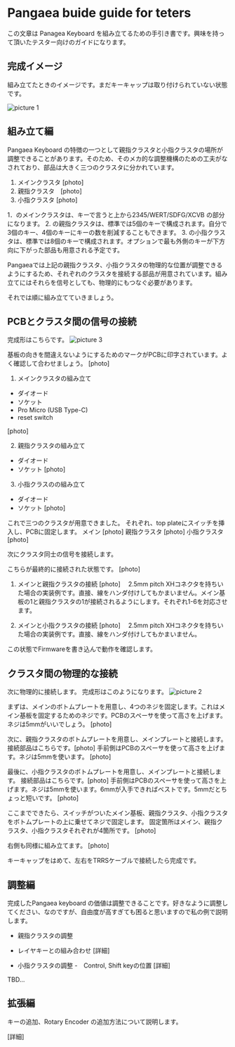 # Pangaea buide guide for teters
この文章は Panagea Keyboard を組み立てるための手引き書です。興味を持って頂いたテスター向けのガイドになります。

## 完成イメージ

組み立てたときのイメージです。まだキーキャップは取り付けられていない状態です。

![picture 1](images/4654de285b3f48fc8ee407a733680955d16ebc803d51c34f99765b41f4ffe5e8.png)  

## 組み立て編

Pangaea Keyboard の特徴の一つとして親指クラスタと小指クラスタの場所が調整できることがあります。そのため、そのメカ的な調整機構のための工夫がなされており、部品は大きく三つのクラスタに分かれています。

1. メインクラスタ [photo]
2. 親指クラスタ　[photo]
3. 小指クラスタ [photo]

1．のメインクラスタは、キーで言うと上から2345/WERT/SDFG/XCVB の部分になります。
2. の親指クラスタは、標準では5個のキーで構成されます。自分で3個のキー、4個のキーにキーの数を削減することもできます。
3. の小指クラスタは、標準では8個のキーで構成されます。オプションで最も外側のキーが下方向に下がった部品も用意される予定です。

Pangaeaでは上記の親指クラスタ、小指クラスタの物理的な位置が調整できるようにするため、それぞれのクラスタを接続する部品が用意されています。組み立てにはそれらを信号としても、物理的にもつなぐ必要があります。

それでは順に組み立てていきましょう。

## PCBとクラスタ間の信号の接続

完成形はこちらです。
![picture 3](images/e8cf4e5ab07ae1a9450db6237234261d8d0daca476545fba90c7199dbf79572b.png)  


基板の向きを間違えないようにするためのマークがPCBに印字されています。よく確認して合わせましょう。
 [photo]

1. メインクラスタの組み立て
 - ダイオード
 - ソケット
 - Pro Micro (USB Type-C)
 - reset switch

 [photo]

2. 親指クラスタの組み立て
 - ダイオード
 - ソケット
  [photo]

3. 小指クラスのの組み立て
 - ダイオード
 - ソケット
 [photo]

これで三つのクラスタが用意できました。
それぞれ、top plateにスイッチを挿入し、PCBに固定します。
メイン [photo]
親指クラスタ [photo]
小指クラスタ [photo]

次にクラスタ同士の信号を接続します。

こちらが最終的に接続された状態です。
 [photo]

1. メインと親指クラスタの接続
 [photo]
　2.5mm pitch XHコネクタを持ちいた場合の実装例です。直接、線をハンダ付けしてもかまいません。メイン基板の1と親指クラスタの1が接続されるようにします。それぞれ1-6を対応させます。

2. メインと小指クラスタの接続
 [photo]
　2.5mm pitch XHコネクタを持ちいた場合の実装例です。直接、線をハンダ付けしてもかまいません。

この状態でFirmwareを書き込んで動作を確認します。

## クラスタ間の物理的な接続 

次に物理的に接続します。
完成形はこのようになります。
![picture 2](images/ae8b663de61265fc9e2a7c73a48820bda330f6d65dd7c69996d7fd06cbfcfd85.png)  


まずは、メインのボトムプレートを用意し、4つのネジを固定します。これはメイン基板を固定するためのネジです。PCBのスペーサを使って高さを上げます。ネジは5mmがいいでしょう。
 [photo]

次に、親指クラスタのボトムプレートを用意し、メインプレートと接続します。
接続部品はこちらです。[photo]
手前側はPCBのスペーサを使って高さを上げます。ネジは5mmを使います。
 [photo]

最後に、小指クラスタのボトムプレートを用意し、メインプレートと接続します。
接続部品はこちらです。[photo]
手前側はPCBのスペーサを使って高さを上げます。ネジは5mmを使います。6mmが入手できればベストです。5mmだとちょっと短いです。
 [photo]

ここまでできたら、スイッチがついたメイン基板、親指クラスタ、小指クラスタをボトムプレートの上に乗せてネジで固定します。
固定箇所はメイン、親指クラスタ、小指クラスタそれぞれが4箇所です。
 [photo]

右側も同様に組み立てます。
 [photo]

キーキャップをはめて、左右をTRRSケーブルで接続したら完成です。

## 調整編

完成したPangaea keyboard の価値は調整できることです。好きなように調整してください、なのですが、自由度が高すぎても困ると思いますので私の例で説明します。

+ 親指クラスタの調整
 - レイヤキーとの組み合わせ
   [詳細]
+ 小指クラスタの調整
 -　Control, Shift keyの位置
   [詳細]


 TBD...
 
## 拡張編

キーの追加、Rotary Encoder の追加方法について説明します。

   [詳細]


